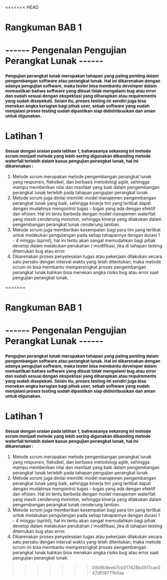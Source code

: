 <<<<<<< HEAD
# Rangkuman BAB 1 
# ------     Pengenalan Pengujian Perangkat Lunak     ------

### <sub> Pengujian perangkat lunak merupakan tahapan yang paling penting dalam pengembangan software atau perangkat lunak. Hal ini dikarenakan dengan adanya pengujian software, maka tester bisa membantu developer dalam memastikan bahwa software yang dibuat tidak mengalami bug atau error dan sudah sesuai dengan ekspektasi yang diharapkan atau requirements yang sudah disepekati. Selain itu, proses testing ini sendiri juga bisa menekan angka kerugian bagi pihak user, sebab software yang sudah menjalani proses testing sudah dipastikan siap didistribusikan dan aman untuk digunakan.  <sub>


#
# Latihan 1

### <sub> Sesuai dengan uraian pada latihan 1, bahwasanya sekarang ini metode scrum menjadi metode yang lebih sering digunakan dibanding metode waterfall terlebih dalam kasus pengujian perangkat lunak, hal ini dikarenakan :
1. Metode scrum merupakan metode pengembangan perangkat lunak yang responsiv, fleksibel, dan berbasis metodologi agile, sehingga mampu memberikan nilai dan manfaat yang baik dalam pengembangan perangkat lunak terlebih pada tahapan pengujian perangkat lunak.
2. Metode scrum juga dinilai memiliki model manajemen pengembangan perangkat lunak yang baik, sehingga kinerja tim yang terlibat dapat dengan mudahnya mengontrol tugas - tugas yang ada dengan efektif dan efisien. Hal ini tentu berbeda dengan model manajemen waterfall yang masih cenderung monoton, sehingga kinerja yang dilakukan dalam pengembangan perangkat lunak cenderung lamban.
3. Metode scrum juga memberikan kesempatan bagi para tim yang terlibat untuk melakukan pengulangan pada setiap tahapannya dengan durasi 1 - 4 minggu (sprint), hal ini tentu akan sangat memudahkan bagi pihak develop dalam melakukan perubahan / modifikasi, jika di tahapan testing ditemukan bug atau error.
4. Dikarenakan proses penyelesaian tugas atau pekerjaan dilakukan secara satu persatu dengan interval waktu yang telah ditentukan, maka metode scrum ini bisa membantu mempersingkat proses pengembangan perangkat lunak bahkan bisa menekan angka risiko bug atau error saat pengujian perangkat lunak. <sub>

=======
# Rangkuman BAB 1 
# ------     Pengenalan Pengujian Perangkat Lunak     ------

### <sub> Pengujian perangkat lunak merupakan tahapan yang paling penting dalam pengembangan software atau perangkat lunak. Hal ini dikarenakan dengan adanya pengujian software, maka tester bisa membantu developer dalam memastikan bahwa software yang dibuat tidak mengalami bug atau error dan sudah sesuai dengan ekspektasi yang diharapkan atau requirements yang sudah disepekati. Selain itu, proses testing ini sendiri juga bisa menekan angka kerugian bagi pihak user, sebab software yang sudah menjalani proses testing sudah dipastikan siap didistribusikan dan aman untuk digunakan.  <sub>


#
# Latihan 1

### <sub> Sesuai dengan uraian pada latihan 1, bahwasanya sekarang ini metode scrum menjadi metode yang lebih sering digunakan dibanding metode waterfall terlebih dalam kasus pengujian perangkat lunak, hal ini dikarenakan :
1. Metode scrum merupakan metode pengembangan perangkat lunak yang responsiv, fleksibel, dan berbasis metodologi agile, sehingga mampu memberikan nilai dan manfaat yang baik dalam pengembangan perangkat lunak terlebih pada tahapan pengujian perangkat lunak.
2. Metode scrum juga dinilai memiliki model manajemen pengembangan perangkat lunak yang baik, sehingga kinerja tim yang terlibat dapat dengan mudahnya mengontrol tugas - tugas yang ada dengan efektif dan efisien. Hal ini tentu berbeda dengan model manajemen waterfall yang masih cenderung monoton, sehingga kinerja yang dilakukan dalam pengembangan perangkat lunak cenderung lamban.
3. Metode scrum juga memberikan kesempatan bagi para tim yang terlibat untuk melakukan pengulangan pada setiap tahapannya dengan durasi 1 - 4 minggu (sprint), hal ini tentu akan sangat memudahkan bagi pihak develop dalam melakukan perubahan / modifikasi, jika di tahapan testing ditemukan bug atau error.
4. Dikarenakan proses penyelesaian tugas atau pekerjaan dilakukan secara satu persatu dengan interval waktu yang telah ditentukan, maka metode scrum ini bisa membantu mempersingkat proses pengembangan perangkat lunak bahkan bisa menekan angka risiko bug atau error saat pengujian perangkat lunak. <sub>

>>>>>>> 09d9b8eeb7cb017428b45f7cae347df08771b0aa
